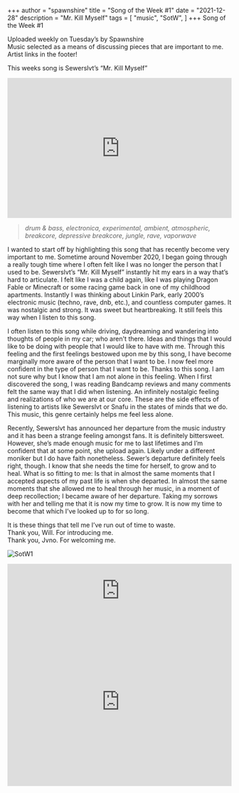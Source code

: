 +++
author = "spawnshire"
title = "Song of the Week #1"
date = "2021-12-28"
description = "Mr. Kill Myself"
tags = [
    "music", "SotW",
]
+++
Song of the Week #1
  
Uploaded weekly on Tuesday’s by Spawnshire  
Music selected as a means of discussing pieces that are important to me.  
Artist links in the footer!  

This weeks song is Sewerslvt’s “Mr. Kill Myself”
  
<iframe width="100%" height="315" src="https://www.youtube.com/embed/RgFaK6ZQifE" title="YouTube video player" frameborder="0" allow="accelerometer; autoplay; clipboard-write; encrypted-media; gyroscope; picture-in-picture" allowfullscreen></iframe>

> *drum & bass, electronica, experimental, ambient, atmospheric, breakcore, depressive breakcore, jungle, rave, vaporwave*
  
I wanted to start off by highlighting this song that has recently become very important to me. Sometime around November 2020, I began going through a really tough time where I often felt like I was no longer the person that I used to be. Sewerslvt’s “Mr. Kill Myself” instantly hit my ears in a way that’s hard to articulate. I felt like I was a child again, like I was playing Dragon Fable or Minecraft or some racing game back in one of my childhood apartments. Instantly I was thinking about Linkin Park, early 2000’s electronic music (techno, rave, dnb, etc.), and countless computer games. It was nostalgic and strong. It was sweet but heartbreaking. It still feels this way when I listen to this song.
  
I often listen to this song while driving, daydreaming and wandering into thoughts of people in my car; who aren't there. Ideas and things that I would like to be doing with people that I would like to have with me. Through this feeling and the first feelings bestowed upon me by this song, I have become marginally more aware of the person that I want to be. I now feel more confident in the type of person that I want to be. Thanks to this song. I am not sure why but I know that I am not alone in this feeling. When I first discovered the song, I was reading Bandcamp reviews and many comments felt the same way that I did when listening. An infinitely nostalgic feeling and realizations of who we are at our core. These are the side effects of listening to artists like Sewerslvt or Snafu in the states of minds that we do. This music, this genre certainly helps me feel less alone.
  
Recently, Sewerslvt has announced her departure from the music industry and it has been a strange feeling amongst fans. It is definitely bittersweet. However, she’s made enough music for me to last lifetimes and I’m confident that at some point, she upload again. Likely under a different moniker but I do have faith nonetheless. Sewer’s departure definitely feels right, though. I know that she needs the time for herself, to grow and to heal. What is so fitting to me: Is that in almost the same moments that I accepted aspects of my past life is when she departed. In almost the same moments that she allowed me to heal through her music, in a moment of deep recollection; I became aware of her departure. Taking my sorrows with her and telling me that it is now my time to grow. It is now my time to become that which I’ve looked up to for so long.
  
It is these things that tell me I’ve run out of time to waste.  
Thank you, Will. For introducing me.  
Thank you, Jvno. For welcoming me.
  
![SotW1](/draining-love-story.jpg)

<iframe style="border: 0; width: 100%; height: 120px;" src="https://bandcamp.com/EmbeddedPlayer/album=2350190403/size=large/bgcol=ffffff/linkcol=63b2cc/tracklist=false/artwork=small/transparent=true/" seamless><a href="https://sewerslvt.bandcamp.com/album/we-had-good-times-together-dont-forget-that">we had good times together, don&#39;t forget that by Sewerslvt</a></iframe>
  
<iframe src="https://open.spotify.com/embed/artist/30F64wQIHvLiFTGaNZ73nU?utm_source=generator" width="100%" height="380" frameBorder="0" allowfullscreen="" allow="autoplay; clipboard-write; encrypted-media; fullscreen; picture-in-picture"></iframe>